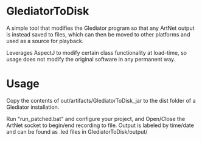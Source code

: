 # GlediatorToDisk
A simple tool that modifies the Glediator program so that any ArtNet output is instead saved to files, which can then be moved to other platforms and used as a source for playback.

Leverages AspectJ to modify certain class functionality at load-time, so usage does not modify the original software in any permanent way.

# Usage
Copy the contents of out/artifacts/GlediatorToDisk_jar to the dist folder of a Glediator installation.

Run "run_patched.bat" and configure your project, and Open/Close the ArtNet socket to begin/end recording to file.
Output is labeled by time/date and can be found as .led files in GlediatorToDisk/output/